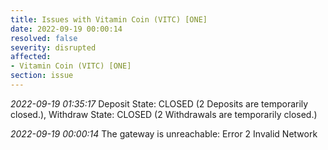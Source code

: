 ```yaml
---
title: Issues with Vitamin Coin (VITC) [ONE]
date: 2022-09-19 00:00:14
resolved: false
severity: disrupted
affected:
- Vitamin Coin (VITC) [ONE]
section: issue
---
```


*2022-09-19 01:35:17* Deposit State: CLOSED (2 Deposits are temporarily closed.), Withdraw State: CLOSED (2 Withdrawals are temporarily closed.)

*2022-09-19 00:00:14* The gateway is unreachable: Error 2 Invalid Network